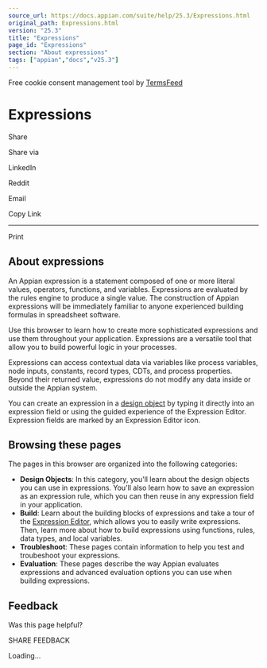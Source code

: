 ```yaml
---
source_url: https://docs.appian.com/suite/help/25.3/Expressions.html
original_path: Expressions.html
version: "25.3"
title: "Expressions"
page_id: "Expressions"
section: "About expressions"
tags: ["appian","docs","v25.3"]
---
```



Free cookie consent management tool by [TermsFeed](https://www.termsfeed.com/)

# Expressions

Share

Share via

LinkedIn

Reddit

Email

Copy Link

* * *

Print

## About expressions

An Appian expression is a statement composed of one or more literal values, operators, functions, and variables. Expressions are evaluated by the rules engine to produce a single value. The construction of Appian expressions will be immediately familiar to anyone experienced building formulas in spreadsheet software.

Use this browser to learn how to create more sophisticated expressions and use them throughout your application. Expressions are a versatile tool that allow you to build powerful logic in your processes.

Expressions can access contextual data via variables like process variables, node inputs, constants, record types, CDTs, and process properties. Beyond their returned value, expressions do not modify any data inside or outside the Appian system.

You can create an expression in a [design object](design-objects.html) by typing it directly into an expression field or using the guided experience of the Expression Editor. Expression fields are marked by an Expression Editor icon.

## Browsing these pages

The pages in this browser are organized into the following categories:

-   **Design Objects**: In this category, you'll learn about the design objects you can use in expressions. You'll also learn how to save an expression as an expression rule, which you can then reuse in any expression field in your application.
-   **Build**: Learn about the building blocks of expressions and take a tour of the [Expression Editor](expression-editor.html), which allows you to easily write expressions. Then, learn more about how to build expressions using functions, rules, data types, and local variables.
-   **Troubleshoot**: These pages contain information to help you test and troubeshoot your expressions.
-   **Evaluation**: These pages describe the way Appian evaluates expressions and advanced evaluation options you can use when building expressions.

## Feedback

Was this page helpful?

SHARE FEEDBACK

Loading...